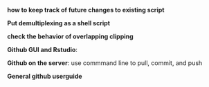 **how to keep track of future changes to existing script**

**Put demultiplexing as a shell script**

**check the behavior of overlapping clipping**

**Github GUI and Rstudio**:

**Github on the server**: use commmand line to pull, commit, and push

**General github userguide**
